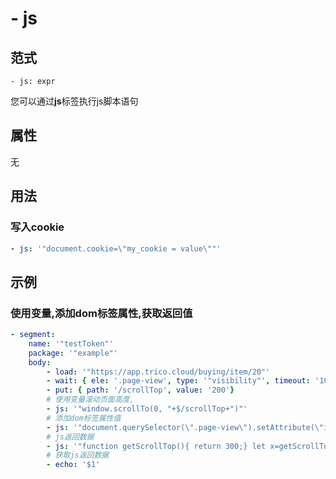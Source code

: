 # \- js

## 范式
```
- js: expr
```
您可以通过**js**标签执行js脚本语句

## 属性
无

## 用法
### 写入cookie
```yaml
- js: '"document.cookie=\"my_cookie = value\""'
```

## 示例
### 使用变量,添加dom标签属性,获取返回值
```yaml
- segment:
    name: '"testToken"'
    package: '"example"'
    body:
        - load: '"https://app.trico.cloud/buying/item/20"'
        - wait: { ele: '.page-view', type: '"visibility"', timeout: '1000'}
        - put: { path: '/scrollTop', value: '200'}
        # 使用变量滚动页面高度,
        - js: '"window.scrollTo(0, "+$/scrollTop+")"'
        # 添加dom标签属性值
        - js: '"document.querySelector(\".page-view\").setAttribute(\"id\",\"Jpage\")"'
        # js返回数据
        - js: '"function getScrollTop(){ return 300;} let x=getScrollTop(); return x"'
        # 获取js返回数据
        - echo: '$1'
```